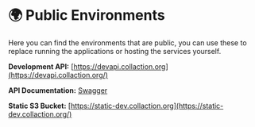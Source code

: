 # 🌍 Public Environments

Here you can find the environments that are public, you can use these to replace running the applications or hosting the services yourself.



**Development API:** [https://devapi.collaction.org](https://devapi.collaction.org/)

**API Documentation:** [Swagger](https://devapi.collaction.org/)



**Static S3 Bucket:** [https://static-dev.collaction.org](https://static-dev.collaction.org/)
